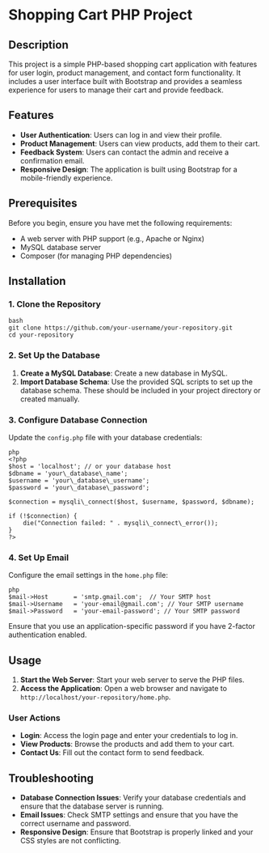 # Shopping Cart PHP Project

## Description

This project is a simple PHP-based shopping cart application with features for user login, product management, and contact form functionality. It includes a user interface built with Bootstrap and provides a seamless experience for users to manage their cart and provide feedback.

## Features

*   **User Authentication**: Users can log in and view their profile.
*   **Product Management**: Users can view products, add them to their cart.
*   **Feedback System**: Users can contact the admin and receive a confirmation email.
*   **Responsive Design**: The application is built using Bootstrap for a mobile-friendly experience.

## Prerequisites

Before you begin, ensure you have met the following requirements:

*   A web server with PHP support (e.g., Apache or Nginx)
*   MySQL database server
*   Composer (for managing PHP dependencies)

## Installation

### 1\. Clone the Repository

```
bash
git clone https://github.com/your-username/your-repository.git
cd your-repository
```
### 2\. Set Up the Database

1.  **Create a MySQL Database**: Create a new database in MySQL.
2.  **Import Database Schema**: Use the provided SQL scripts to set up the database schema. These should be included in your project directory or created manually.

### 3\. Configure Database Connection

Update the `config.php` file with your database credentials:
```
php
<?php
$host = 'localhost'; // or your database host
$dbname = 'your\_database\_name';
$username = 'your\_database\_username';
$password = 'your\_database\_password';

$connection = mysqli\_connect($host, $username, $password, $dbname);

if (!$connection) {
    die("Connection failed: " . mysqli\_connect\_error());
}
?>
```
### 4\. Set Up Email

Configure the email settings in the `home.php` file:
```
php
$mail->Host       = 'smtp.gmail.com';  // Your SMTP host
$mail->Username   = 'your-email@gmail.com'; // Your SMTP username
$mail->Password   = 'your-email-password'; // Your SMTP password
```
Ensure that you use an application-specific password if you have 2-factor authentication enabled.

## Usage

1.  **Start the Web Server**: Start your web server to serve the PHP files.
2.  **Access the Application**: Open a web browser and navigate to `http://localhost/your-repository/home.php`.

### User Actions

*   **Login**: Access the login page and enter your credentials to log in.
*   **View Products**: Browse the products and add them to your cart.
*   **Contact Us**: Fill out the contact form to send feedback.

## Troubleshooting

*   **Database Connection Issues**: Verify your database credentials and ensure that the database server is running.
*   **Email Issues**: Check SMTP settings and ensure that you have the correct username and password.
*   **Responsive Design**: Ensure that Bootstrap is properly linked and your CSS styles are not conflicting.


#

